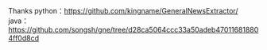 Thanks
python：https://github.com/kingname/GeneralNewsExtractor/
java：https://github.com/songsh/gne/tree/d28ca5064ccc33a50adeb470116818804ff0d8cd

